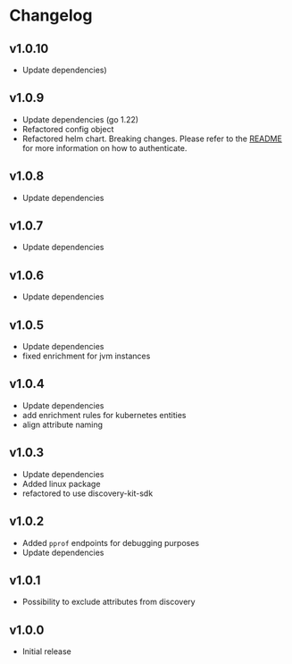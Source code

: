 # Changelog

## v1.0.10

- Update dependencies)

## v1.0.9

- Update dependencies (go 1.22)
- Refactored config object
- Refactored helm chart. Breaking changes. Please refer to the [README](README.md) for more information on how to authenticate.

## v1.0.8

- Update dependencies

## v1.0.7

- Update dependencies

## v1.0.6

- Update dependencies

## v1.0.5

- Update dependencies
- fixed enrichment for jvm instances

## v1.0.4

- Update dependencies
- add enrichment rules for kubernetes entities
- align attribute naming

## v1.0.3

- Update dependencies
- Added linux package
- refactored to use discovery-kit-sdk

## v1.0.2

- Added `pprof` endpoints for debugging purposes
- Update dependencies

## v1.0.1

- Possibility to exclude attributes from discovery

## v1.0.0

 - Initial release
